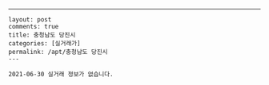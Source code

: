 ---
    layout: post
    comments: true
    title: 충청남도 당진시
    categories: [실거래가]
    permalink: /apt/충청남도 당진시
    ---

    2021-06-30 실거래 정보가 없습니다.

    